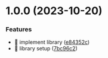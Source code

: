 # 1.0.0 (2023-10-20)


### Features

* 🎸 implement library ([e84352c](https://github.com/kreuzerk/a-transform-transformer/commit/e84352cb9543658d600ef05d06a2976f40282f10))
* 🎸 library setup ([7bc96c2](https://github.com/kreuzerk/a-transform-transformer/commit/7bc96c2bfb5904513753795a1eba30d03d64e2bb))
